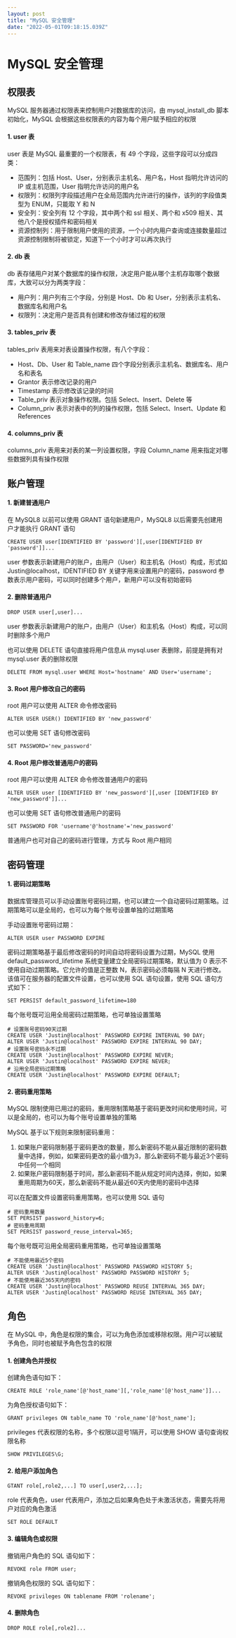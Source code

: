 ```yaml
---
layout: post
title: "MySQL 安全管理"
date: "2022-05-01T09:18:15.039Z"
---
```

MySQL 安全管理
==========

  

权限表
---

MySQL 服务器通过权限表来控制用户对数据库的访问，由 mysql\_install\_db 脚本初始化，MySQL 会根据这些权限表的内容为每个用户赋予相应的权限

#### 1\. user 表

user 表是 MySQL 最重要的一个权限表，有 49 个字段，这些字段可以分成四类：

*   范围列：包括 Host、User，分别表示主机名、用户名，Host 指明允许访问的 IP 或主机范围，User 指明允许访问的用户名
*   权限列：权限列字段描述用户在全局范围内允许进行的操作，该列的字段值类型为 ENUM，只能取 Y 和 N
*   安全列：安全列有 12 个字段，其中两个和 ssl 相关、两个和 x509 相关、其他八个是授权插件和密码相关
*   资源控制列：用于限制用户使用的资源，一个小时内用户查询或连接数量超过资源控制限制将被锁定，知道下一个小时才可以再次执行

#### 2\. db 表

db 表存储用户对某个数据库的操作权限，决定用户能从哪个主机存取哪个数据库，大致可以分为两类字段：

*   用户列：用户列有三个字段，分别是 Host、Db 和 User，分别表示主机名、数据库名和用户名
*   权限列：决定用户是否具有创建和修改存储过程的权限

#### 3\. tables\_priv 表

tables\_priv 表用来对表设置操作权限，有八个字段：

*   Host、Db、User 和 Table\_name 四个字段分别表示主机名、数据库名、用户名和表名
*   Grantor 表示修改记录的用户
*   Timestamp 表示修改该记录的时间
*   Table\_priv 表示对象操作权限。包括 Select、Insert、Delete 等
*   Column\_priv 表示对表中的列的操作权限，包括 Select、Insert、Update 和 References

#### 4\. columns\_priv 表

columns\_priv 表用来对表的某一列设置权限，字段 Column\_name 用来指定对哪些数据列具有操作权限

  

账户管理
----

#### 1\. 新建普通用户

在 MySQL8 以前可以使用 GRANT 语句新建用户，MySQL8 以后需要先创建用户才能执行 GRANT 语句

    CREATE USER user[IDENTIFIED BY 'password'][,user[IDENTIFIED BY 'password']]...
    

user 参数表示新建用户的账户，由用户（User）和主机名（Host）构成，形式如 Justin@localhost，IDENTIFIED BY 关键字用来设置用户的密码，password 参数表示用户密码，可以同时创建多个用户，新用户可以没有初始密码

#### 2\. 删除普通用户

    DROP USER user[,user]...
    

user 参数表示新建用户的账户，由用户（User）和主机名（Host）构成，可以同时删除多个用户

也可以使用 DELETE 语句直接将用户信息从 mysql.user 表删除，前提是拥有对 mysql.user 表的删除权限

    DELETE FROM mysql.user WHERE Host='hostname' AND User='username';
    

#### 3\. Root 用户修改自己的密码

root 用户可以使用 ALTER 命令修改密码

    ALTER USER USER() IDENTIFIED BY 'new_password'
    

也可以使用 SET 语句修改密码

    SET PASSWORD='new_password'
    

#### 4\. Root 用户修改普通用户的密码

root 用户可以使用 ALTER 命令修改普通用户的密码

    ALTER USER user [IDENTIFIED BY 'new_password'][,user [IDENTIFIED BY 'new_password']]...
    

也可以使用 SET 语句修改普通用户的密码

    SET PASSWORD FOR 'username'@'hostname'='new_password'
    

普通用户也可对自己的密码进行管理，方式与 Root 用户相同

  

密码管理
----

#### 1\. 密码过期策略

数据库管理员可以手动设置账号密码过期，也可以建立一个自动密码过期策略。过期策略可以是全局的，也可以为每个账号设置单独的过期策略

手动设置账号密码过期：

    ALTER USER user PASSWORD EXPIRE
    

密码过期策略基于最后修改密码的时间自动将密码设置为过期，MySQL 使用 default\_password\_lifetime 系统变量建立全局密码过期策略，默认值为 0 表示不使用自动过期策略。它允许的值是正整数 N，表示密码必须每隔 N 天进行修改。该值可在服务器的配置文件设置，也可以使用 SQL 语句设置，使用 SQL 语句方式如下：

    SET PERSIST default_password_lifetime=180
    

每个账号既可沿用全局密码过期策略，也可单独设置策略

    # 设置账号密码90天过期
    CREATE USER 'Justin@localhost' PASSWORD EXPIRE INTERVAL 90 DAY;
    ALTER USER 'Justin@localhost' PASSWORD EXPIRE INTERVAL 90 DAY;
    # 设置账号密码永不过期
    CREATE USER 'Justin@localhost' PASSWORD EXPIRE NEVER;
    ALTER USER 'Justin@localhost' PASSWORD EXPIRE NEVER;
    # 沿用全局密码过期策略
    CREATE USER 'Justin@localhost' PASSWORD EXPIRE DEFAULT;
    

#### 2\. 密码重用策略

MySQL 限制使用已用过的密码，重用限制策略基于密码更改时间和使用时间，可以是全局的，也可以为每个账号设置单独的策略

MySQL 基于以下规则来限制密码重用：

1.  如果账户密码限制基于密码更改的数量，那么新密码不能从最近限制的密码数量中选择，例如，如果密码更改的最小值为3，那么新密码不能与最近3个密码中任何一个相同
2.  如果账户密码限制基于时间，那么新密码不能从规定时间内选择，例如，如果重用周期为60天，那么新密码不能从最近60天内使用的密码中选择

可以在配置文件设置密码重用策略，也可以使用 SQL 语句

    # 密码重用数量
    SET PERSIST password_history=6;
    # 密码重用周期
    SET PERSIST password_reuse_interval=365;
    

每个账号既可沿用全局密码重用策略，也可单独设置策略

    # 不能使用最近5个密码
    CREATE USER 'Justin@localhost' PASSWORD PASSWORD HISTORY 5;
    ALTER USER 'Justin@localhost' PASSWORD PASSWORD HISTORY 5;
    # 不能使用最近365天内的密码
    CREATE USER 'Justin@localhost' PASSWORD REUSE INTERVAL 365 DAY;
    ALTER USER 'Justin@localhost' PASSWORD REUSE INTERVAL 365 DAY;
    

  

角色
--

在 MySQL 中，角色是权限的集合，可以为角色添加或移除权限。用户可以被赋予角色，同时也被赋予角色包含的权限

#### 1\. 创建角色并授权

创建角色语句如下：

    CREATE ROLE 'role_name'[@'host_name'][,'role_name'[@'host_name']]...
    

为角色授权语句如下：

    GRANT privileges ON table_name TO 'role_name'[@'host_name'];
    

privileges 代表权限的名称，多个权限以逗号1隔开，可以使用 SHOW 语句查询权限名称

    SHOW PRIVILEGES\G;
    

#### 2\. 给用户添加角色

    GTANT role[,role2,...] TO user[,user2,...];
    

role 代表角色，user 代表用户，添加之后如果角色处于未激活状态，需要先将用户对应的角色激活

    SET ROLE DEFAULT
    

#### 3\. 编辑角色或权限

撤销用户角色的 SQL 语句如下：

    REVOKE role FROM user;
    

撤销角色权限的 SQL 语句如下：

    REVOKE privileges ON tablename FROM 'rolename';
    

#### 4\. 删除角色

    DROP ROLE role[,role2]...